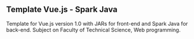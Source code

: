 ## Template Vue.js - Spark Java



Template for Vue.js version 1.0 with JARs for front-end and Spark Java for back-end. Subject on Faculty of Technical Science, Web programming.
